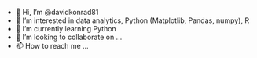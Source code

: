 - 👋 Hi, I’m @davidkonrad81
- 👀 I’m interested in data analytics, Python (Matplotlib, Pandas, numpy), R
- 🌱 I’m currently learning Python
- 💞️ I’m looking to collaborate on ...
- 📫 How to reach me ...

<!---
davidkonrad81/davidkonrad81 is a ✨ special ✨ repository because its `README.md` (this file) appears on your GitHub profile.
You can click the Preview link to take a look at your changes.
--->
